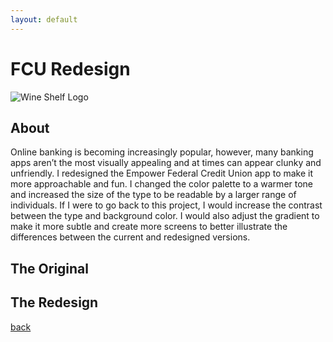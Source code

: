 ```yaml
---
layout: default
---
```


# FCU Redesign
![Wine Shelf Logo](assets/fcu.png)

## About
Online banking is becoming increasingly popular, however, many banking apps aren’t the most visually appealing and at times can appear clunky and unfriendly. I redesigned the Empower Federal Credit Union app to make it more approachable and fun. I changed the color palette to a warmer tone and increased the size of the type to be readable by a larger range of individuals.
If I were to go back to this project, I would increase the contrast between the type and background color. I would also adjust the gradient to make it more subtle and create more screens to better illustrate the differences between the current and redesigned versions.
## The Original

## The Redesign

[back](./)